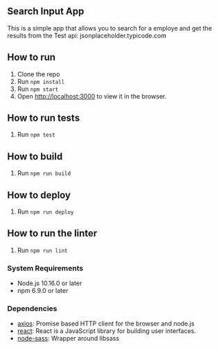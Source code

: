 
## Search Input App

This is a simple app that allows you to search for a employe and get the results from the Test api: jsonplaceholder.typicode.com

## How to run

1. Clone the repo
2. Run `npm install`
3. Run `npm start`
4. Open [http://localhost:3000](http://localhost:3000) to view it in the browser.

## How to run tests

1. Run `npm test`

## How to build

1. Run `npm run build`

## How to deploy

1. Run `npm run deploy`

## How to run the linter

1. Run `npm run lint`



### System Requirements

- Node.js 10.16.0 or later
- npm 6.9.0 or later

### Dependencies

- [axios](https://ghub.io/axios): Promise based HTTP client for the browser and node.js
- [react](https://ghub.io/react): React is a JavaScript library for building user interfaces.
- [node-sass](https://ghub.io/node-sass): Wrapper around libsass









